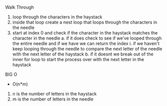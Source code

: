 Walk Through

1. loop through the characters in the haystack
2. inside that loop create a nest loop that loops through the characters in the needle
3. start at index 0 and check if the character in the haystack matches the character in the needle
   a. if it does check to see if we've looped through the entire needle and if we have we can return the index
   i. if we haven't keep looping through the needle to compare the next letter of the needle with the next letter of the haystack
   b. if it doesnt we break out of the inner for loop to start the process over with the next letter in the haystack

BIG O

- O(n\*m)

1. n is the number of letters in the haystack
2. m is the number of letters in the needle
